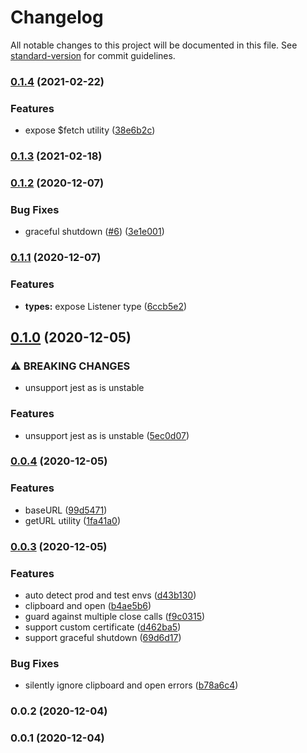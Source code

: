# Changelog

All notable changes to this project will be documented in this file. See [standard-version](https://github.com/conventional-changelog/standard-version) for commit guidelines.

### [0.1.4](https://github.com/nuxt-contrib/listhen/compare/v0.1.3...v0.1.4) (2021-02-22)


### Features

* expose $fetch utility ([38e6b2c](https://github.com/nuxt-contrib/listhen/commit/38e6b2c2e021adcdabc4a5e45a31b4c21fba618d))

### [0.1.3](https://github.com/nuxt-contrib/listhen/compare/v0.1.2...v0.1.3) (2021-02-18)

### [0.1.2](https://github.com/nuxt-contrib/listhen/compare/v0.1.1...v0.1.2) (2020-12-07)


### Bug Fixes

* graceful shutdown ([#6](https://github.com/nuxt-contrib/listhen/issues/6)) ([3e1e001](https://github.com/nuxt-contrib/listhen/commit/3e1e0019539f9e988ba9fd14fb366fcb79d18193))

### [0.1.1](https://github.com/nuxt-contrib/listhen/compare/v0.1.0...v0.1.1) (2020-12-07)


### Features

* **types:** expose Listener type ([6ccb5e2](https://github.com/nuxt-contrib/listhen/commit/6ccb5e2eca71c5370a3ed1f0911620a4b29761c7))

## [0.1.0](https://github.com/nuxt-contrib/listhen/compare/v0.0.4...v0.1.0) (2020-12-05)


### ⚠ BREAKING CHANGES

* unsupport jest as is unstable

### Features

* unsupport jest as is unstable ([5ec0d07](https://github.com/nuxt-contrib/listhen/commit/5ec0d078facad58bfbe0843d9c75d776160cce09))

### [0.0.4](https://github.com/nuxt-contrib/listhen/compare/v0.0.3...v0.0.4) (2020-12-05)


### Features

* baseURL ([99d5471](https://github.com/nuxt-contrib/listhen/commit/99d5471df4fa736a58e4f365999b07f0ff45f095))
* getURL utility ([1fa41a0](https://github.com/nuxt-contrib/listhen/commit/1fa41a0719666ab70579dc9567502c498f031fdf))

### [0.0.3](https://github.com/nuxt-contrib/listhen/compare/v0.0.2...v0.0.3) (2020-12-05)


### Features

* auto detect prod and test envs ([d43b130](https://github.com/nuxt-contrib/listhen/commit/d43b130705c3473fadd7f22e7a9abffd767b13bf))
* clipboard and open ([b4ae5b6](https://github.com/nuxt-contrib/listhen/commit/b4ae5b6dabdd293410ad9bafca6c01607fe526ca))
* guard against multiple close calls ([f9c0315](https://github.com/nuxt-contrib/listhen/commit/f9c03155901b77218ec231d11e4630b5d69f1119))
* support custom certificate ([d462ba5](https://github.com/nuxt-contrib/listhen/commit/d462ba59e71100951b267acd179bee76683b2f65))
* support graceful shutdown ([69d6d17](https://github.com/nuxt-contrib/listhen/commit/69d6d1777c183a717fc5ecc374d523082a9ddcc6))


### Bug Fixes

* silently ignore clipboard and open errors ([b78a6c4](https://github.com/nuxt-contrib/listhen/commit/b78a6c4cda700afbaeaa20266ebaac328549675a))

### 0.0.2 (2020-12-04)

### 0.0.1 (2020-12-04)
